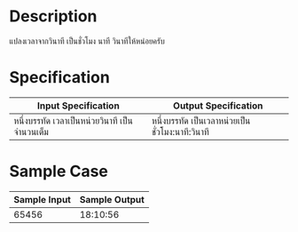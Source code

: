 # Description
แปลงเวลาจากวินาที เป็นชั่วโมง นาที วินาทีให้หน่อยครับ

# Specification
| Input Specification | Output Specification |
| - | - |
| หนึ่งบรรทัด เวลาเป็นหน่วยวินาที เป็นจำนวนเต็ม | หนึ่งบรรทัด เป็นเวลาหน่วยเป็น ชั่วโมง:นาที:วินาที |


# Sample Case
| Sample Input | Sample Output |
| - | - |
| 65456 | 18:10:56 |